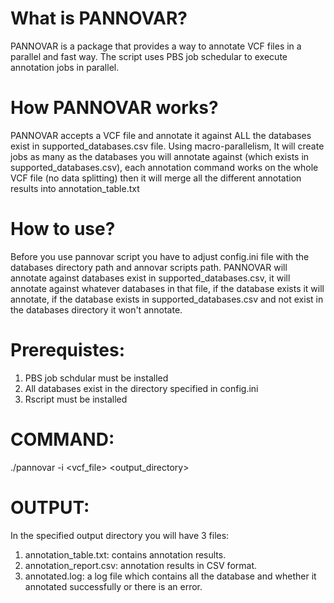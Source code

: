 
# What is PANNOVAR?
PANNOVAR is a package that provides a way to annotate VCF files in a parallel and fast way. 
The script uses PBS job schedular to execute annotation jobs in parallel.

# How PANNOVAR works?
PANNOVAR accepts a VCF file and annotate it against ALL the databases exist in supported_databases.csv file.
Using macro-parallelism, It will create jobs as many as the databases you will annotate against (which exists
in supported_databases.csv), each annotation command works on the whole VCF file (no data splitting) then it
will merge all the different annotation results into annotation_table.txt

# How to use?
Before you use pannovar script you have to adjust config.ini file with the databases directory
path and annovar scripts path.
PANNOVAR will annotate against databases exist in supported_databases.csv, it will annotate against
whatever databases in that file, if the database exists it will annotate, if the database exists in
supported_databases.csv and not exist in the databases directory it won't annotate.

# Prerequistes: 
1. PBS job schdular must be installed
2. All databases exist in the directory specified in config.ini
3. Rscript must be installed

# COMMAND:
./pannovar -i <vcf_file> <output_directory>

# OUTPUT:
In the specified output directory you will have 3 files:

1. annotation_table.txt: contains annotation results. 
2. annotation_report.csv: annotation results in CSV format.
3. annotated.log: a log file which contains all the database and whether it annotated successfully or there is an error.
